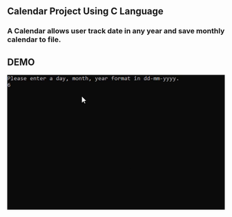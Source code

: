 ## Calendar Project Using C Language

### A Calendar allows user track date in any year and save monthly calendar to file. 

## DEMO

!["DEMO GIF"](https://github.com/Luna123j/calendar_in_c/blob/master/DEMO.gif)

